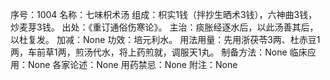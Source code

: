 序号：1004
名称：七味枳术汤
组成：枳实1钱（拌抄生晒术3钱），六神曲3钱，炒麦芽3钱。
出处：《重订通俗伤寒论》。
主治：痰胀经逐水后，以此汤善其后，以杜复发。
加减：None
功效：培元利水。
用法用量：先用浙茯苓3两、杜赤豆1两，车前草1两，煎汤代水，将上药煎就，调服天1丸。
制备方法：None
临床应用：None
各家论述：None
用药禁忌：None
附注：None
